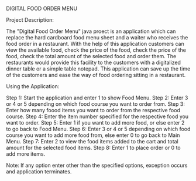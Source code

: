 DIGITAL FOOD ORDER MENU

Project Description:

The "Digital Food Order Menu" java proect is an application which can replace the hard cardboard food menu sheet and a waiter who receives
the food order in a restaurant. With the help of this application customers can view the available food, check the price of the food, check the
price of the food, check the total amount of the selected food and order them. The restaurants would provide this facility to the customers with
a digitalized dinner table or a simple table notepad. This application can save up the time of the customers and ease the way of food ordering sitting 
in a restaurant.

Using the Application:

Step 1: Start the application and enter 1 to show Food Menu.
Step 2: Enter 3 or 4 or 5 depending on which food course you want to order from.
Step 3: Enter how many foood items you want to order from the respective food course.
Step 4: Enter the item number specified for the respective food you want to order.
Step 5: Enter 1 if you want to add more food, or else enter 2 to go back to Food Menu.
Step 6: Enter 3 or 4 or 5 depending on which food course you want to add more food from, else enter 0 to go back to Main Menu.
Step 7: Enter 2 to view the food items added to the cart and total amount for the selected food items.
Step 8: Enter 1 to place order or 0 to add more items.

Note: If any option enter other than the specified options, exception occurs and application terminates.
